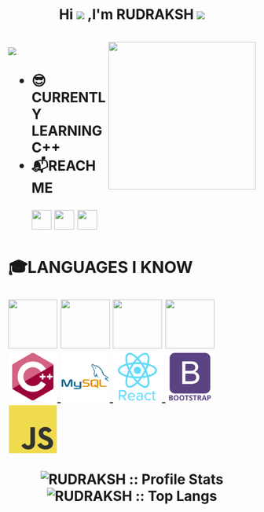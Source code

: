 <h1  align="center">Hi <img src="https://media.giphy.com/media/USUIWSteF8DJoc5Snd/giphy.gif?cid=ecf05e475pka5ni8jfdhmyqe5xqbppko8jrobleepog8hx46&rid=giphy.gif&ct=g" width="50"/> ,I'm RUDRAKSH <img src="https://media.giphy.com/media/gM5qFksULw54NMWyry/giphy.gif?cid=ecf05e47btpm8553mp66fzg4g1i1grc5qbl09ndx849jdirg&rid=giphy.gif&ct=s" width="50"/><h1>

<img src="https://readme-typing-svg.herokuapp.com?font=Robot-Bold&size=30&color=fff&center=true&vCenter=true&width=900&height=110&lines=Passionate+Developer;Competetive+Programmer" />

         
<img height="300px" width="300px" align="right" src="https://media.giphy.com/media/3oKIPnAiaMCws8nOsE/giphy.gif?cid=ecf05e47t8l91la9v922wad29rzs74qv8s8yak7fhz1z1l04&rid=giphy.gif&ct=g" />
<div>
         
- 😎CURRENTLY LEARNING C++
- 📬**REACH ME**
        <p><a href="https://www.instagram.com/rudrakshgupta20/"><img height="40px" width="40px" src="https://user-images.githubusercontent.com/69029697/131078588-3806b08d-d62f-4e80-98bb-a5e7d249b955.png" /></a> <a href="https://www.linkedin.com/in/rudraksh-gupta-20/"><img height="40px" width="40px" src="https://user-images.githubusercontent.com/69029697/131113060-5a2d01ef-0b26-44a5-8cfc-b0ab515deec8.png" /></a>    <a href="https://www.facebook.com/profile.php?id=100009410175942"><img  height="40px" width="40px" src="https://user-images.githubusercontent.com/69029697/131114479-3fd7f8d3-ba94-4441-a134-72dee3ff6287.png" /></a></p>


<h3> 🎓LANGUAGES I KNOW</h3>


<p align="left">
<img height="100px" width="100px" src="https://user-images.githubusercontent.com/69029697/131077154-3efc60e2-d668-4fcb-a9ab-5e6670ce8fed.png" />
<img height="100px" width="100px" src="https://user-images.githubusercontent.com/69029697/131077544-ac5d5c5a-5ac8-43b0-9a74-2f63def1bdec.png" />
<img height="100px" width="100px" src="https://user-images.githubusercontent.com/69029697/131077695-7ccaefca-b5da-413b-8f78-148dc172a435.png" />
<img height="100px" width="100px" src="https://user-images.githubusercontent.com/69029697/131078021-45d96d50-f841-457d-a86f-7f5f1b62258a.png" />
<a href="https://www.w3schools.com/cpp/" target="_blank"> <img src="https://raw.githubusercontent.com/devicons/devicon/master/icons/cplusplus/cplusplus-original.svg" alt="cplusplus" width="100" height="100"/> </a>
<a href="https://www.mysql.com/" target="_blank"> <img src="https://raw.githubusercontent.com/devicons/devicon/master/icons/mysql/mysql-original-wordmark.svg" alt="mysql" width="100" height="100"/> </a>
<a href="https://reactjs.org/" target="_blank"> <img src="https://raw.githubusercontent.com/devicons/devicon/master/icons/react/react-original-wordmark.svg" alt="react" width="100" height="100"/> </a>
<a href="https://getbootstrap.com" target="_blank"><img src="https://raw.githubusercontent.com/devicons/devicon/master/icons/bootstrap/bootstrap-plain-wordmark.svg" alt="bootstrap" width="100" height="100"/></a>
<a href="https://developer.mozilla.org/en-US/docs/Web/JavaScript" target="_blank"> <img src="https://raw.githubusercontent.com/devicons/devicon/master/icons/javascript/javascript-original.svg" alt="javascript" width="100" height="100"/> </a>
</p>
         </div>         

<p align="center">
  <img height="180em" src="https://github-readme-stats.vercel.app/api?username=rudrakshh&theme=tokyonight&show_icons=true&hide_border=true&count_private=true" alt="RUDRAKSH :: Profile Stats" />
  <img height="180em" src="https://github-readme-stats.vercel.app/api/top-langs/?username=rudrakshh&langs_count=8&theme=tokyonight&layout=compact&hide_border=true" alt="RUDRAKSH :: Top Langs" />
</p>

